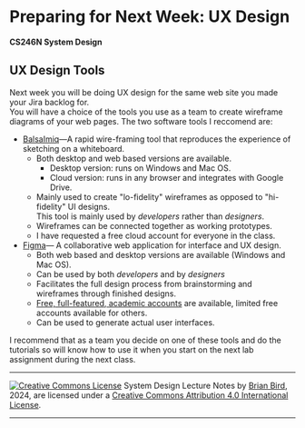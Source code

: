 <h1>Preparing for Next Week: UX Design</h1>

**CS246N System Design**



## UX Design Tools

Next week you will be doing UX design for the same web site you made your Jira backlog for.  
You will have a choice of the tools you use as a team to create wireframe diagrams of your web pages. The two software tools I reccomend are:

- [BalsaImiq](https://balsamiq.com/)&mdash;A rapid wire-framing tool that reproduces the experience of sketching on a whiteboard.
  - Both desktop and web based versions are available.
    - Desktop version: runs on Windows and Mac OS.
    - Cloud version: runs in any browser and integrates with Google Drive.
  - Mainly used to create "lo-fidelity" wireframes as opposed to "hi-fidelity" UI designs.  
    This tool is mainly used by *developers* rather than *designers*.
  - Wireframes can be connected together as working prototypes.
  - I have requested a free cloud account for everyone in the class.
- [Figma](https://www.figma.com/)&mdash; A collaborative web application for interface and UX design.
  - Both web based and desktop versions are available (Windows and Mac OS).
  - Can be used by both *developers* and by *designers*
  - Facilitates the full design process from brainstorming and wireframes through finished designs.
  - [Free, full-featured, academic accounts](https://figma.com/education/apply) are available, limited free accounts available for others.
  - Can be used to generate actual user interfaces.

I recommend that as a team you decide on one of these tools and do the tutorials so will know how to use it when you start on the next lab assignment during the next class.



------

[![Creative Commons License](https://i.creativecommons.org/l/by/4.0/88x31.png)](http://creativecommons.org/licenses/by/4.0/)
System Design Lecture Notes by [Brian Bird](https://profbird.dev), <time>2024</time>, are licensed under a [Creative Commons Attribution 4.0 International License](http://creativecommons.org/licenses/by/4.0/).

------

